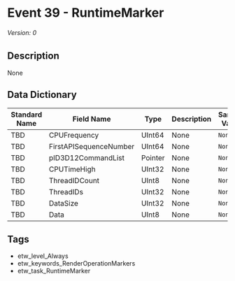# Event 39 - RuntimeMarker
###### Version: 0

## Description
None

## Data Dictionary
|Standard Name|Field Name|Type|Description|Sample Value|
|---|---|---|---|---|
|TBD|CPUFrequency|UInt64|None|`None`|
|TBD|FirstAPISequenceNumber|UInt64|None|`None`|
|TBD|pID3D12CommandList|Pointer|None|`None`|
|TBD|CPUTimeHigh|UInt32|None|`None`|
|TBD|ThreadIDCount|UInt8|None|`None`|
|TBD|ThreadIDs|UInt32|None|`None`|
|TBD|DataSize|UInt32|None|`None`|
|TBD|Data|UInt8|None|`None`|

## Tags
* etw_level_Always
* etw_keywords_RenderOperationMarkers
* etw_task_RuntimeMarker